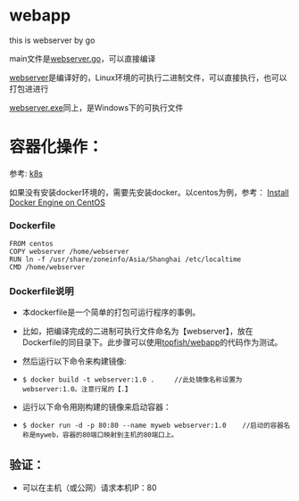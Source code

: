 # webapp
this is webserver by go

main文件是[webserver.go](https://github.com/topfish/webapp/blob/main/webserver.go)，可以直接编译

[webserver](https://github.com/topfish/webapp/blob/main/webserver)是编译好的，Linux环境的可执行二进制文件，可以直接执行，也可以打包进进行

[webserver.exe](https://github.com/topfish/webapp/blob/main/webserver.exe)同上，是Windows下的可执行文件

# 容器化操作：
参考: [k8s](https://github.com/topfish/k8s)

如果没有安装docker环境的，需要先安装docker。以centos为例，参考：
[Install Docker Engine on CentOS](https://docs.docker.com/engine/install/centos/)

### Dockerfile
    FROM centos
    COPY webserver /home/webserver
    RUN ln -f /usr/share/zoneinfo/Asia/Shanghai /etc/localtime
    CMD /home/webserver

### Dockerfile说明
- 本dockerfile是一个简单的打包可运行程序的事例。

- 比如，把编译完成的二进制可执行文件命名为【webserver】，放在Dockerfile的同目录下。此步骤可以使用[topfish/webapp](https://github.com/topfish/webapp)的代码作为测试。

- 然后运行以下命令来构建镜像:
-     $ docker build -t webserver:1.0 .     //此处镜像名称设置为 webserver:1.0。注意行尾的【.】

- 运行以下命令用刚构建的镜像来启动容器：
-     $ docker run -d -p 80:80 --name myweb webserver:1.0    //启动的容器名称是myweb，容器的80端口映射到主机的80端口上。

## 验证：
- 可以在主机（或公网）请求本机IP：80
